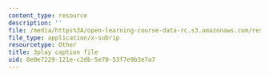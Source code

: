 ```yaml
---
content_type: resource
description: ''
file: /media/https%3A/open-learning-course-data-rc.s3.amazonaws.com/res-10-001-making-science-and-engineering-pictures-a-practical-guide-to-presenting-your-work-spring-2016/0e0e7229121ec2db5e7053f7e9b3e7a7_YPZ-Cizsh2I.srt
file_type: application/x-subrip
resourcetype: Other
title: 3play caption file
uid: 0e0e7229-121e-c2db-5e70-53f7e9b3e7a7
---
```

